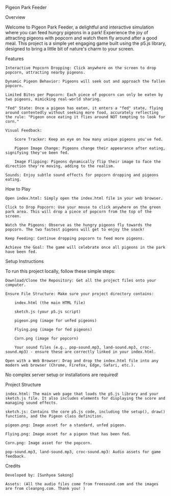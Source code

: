 Pigeon Park Feeder

Overview

Welcome to Pigeon Park Feeder, a delightful and interactive simulation where you can feed hungry pigeons in a park! Experience the joy of attracting pigeons with popcorn and watch them fly around after a good meal. This project is a simple yet engaging game built using the p5.js library, designed to bring a little bit of nature's charm to your screen.

Features

    Interactive Popcorn Dropping: Click anywhere on the screen to drop popcorn, attracting nearby pigeons.

    Dynamic Pigeon Behavior: Pigeons will seek out and approach the fallen popcorn.

    Limited Bites per Popcorn: Each piece of popcorn can only be eaten by two pigeons, mimicking real-world sharing.

    "Fed" State: Once a pigeon has eaten, it enters a "fed" state, flying around contentedly without seeking more food, accurately reflecting the rule: "Pigeon once eating it flies around NOT tempting to look for corn."

    Visual Feedback:

        Score Tracker: Keep an eye on how many unique pigeons you've fed.

        Pigeon Image Change: Pigeons change their appearance after eating, signifying they've been fed.

        Image Flipping: Pigeons dynamically flip their image to face the direction they're moving, adding to the realism.

    Sounds: Enjoy subtle sound effects for popcorn dropping and pigeons eating.

How to Play

    Open index.html: Simply open the index.html file in your web browser.

    Click to Drop Popcorn: Use your mouse to click anywhere on the green park area. This will drop a piece of popcorn from the top of the screen.

    Watch the Pigeons: Observe as the hungry pigeons fly towards the popcorn. The two fastest pigeons will get to enjoy the snack!

    Keep Feeding: Continue dropping popcorn to feed more pigeons.

    Achieve the Goal: The game will celebrate once all pigeons in the park have been fed.

Setup Instructions

To run this project locally, follow these simple steps:

    Download/Clone the Repository: Get all the project files onto your computer.

    Ensure File Structure: Make sure your project directory contains:

        index.html (the main HTML file)

        sketch.js (your p5.js script)

        pigeon.png (image for unfed pigeons)

        Flying.png (image for fed pigeons)

        Corn.png (image for popcorn)

        Your sound files (e.g., pop-sound.mp3, land-sound.mp3, croc-sound.mp3) - ensure these are correctly linked in your index.html.

    Open with a Web Browser: Drag and drop the index.html file into any modern web browser (Chrome, Firefox, Edge, Safari, etc.).

No complex server setup or installations are required!

Project Structure

    index.html: The main web page that loads the p5.js library and your sketch.js file. It also includes elements for displaying the score and managing sound effects.

    sketch.js: Contains the core p5.js code, including the setup(), draw() functions, and the Pigeon class definition.

    pigeon.png: Image asset for a standard, unfed pigeon.

    Flying.png: Image asset for a pigeon that has been fed.

    Corn.png: Image asset for the popcorn.

    pop-sound.mp3, land-sound.mp3, croc-sound.mp3: Audio assets for game feedback.

Credits

    Developed by: [Sunhyea Sakong]

    Assets: (All the audio files come from freesound.com and the images are from cleanpng.com. Thank you! )